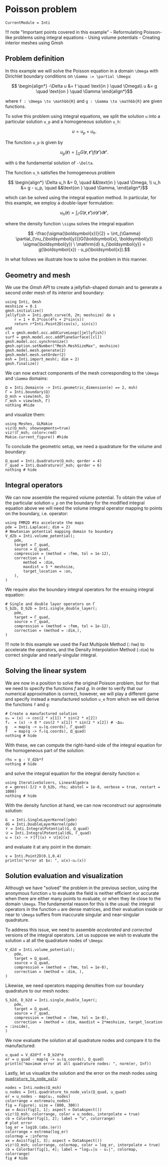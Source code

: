 # Poisson problem

```@meta
CurrentModule = Inti
```

!!! note "Important points covered in this example"
      - Reformulating Poisson-like problems using integral equations
      - Using volume potentials
      - Creating interior meshes using Gmsh

## Problem definition

In this example we will solve the Poisson equation in a domain ``\Omega`` with
Dirichlet boundary conditions on ``\Gamma := \partial \Omega``:

```math
  \begin{align*}
      -\Delta u &= f  \quad \text{in } \quad \Omega\\
      u &= g  \quad \text{on } \quad \Gamma
  \end{align*}
```

where ``f : \Omega \to \mathbb{R}`` and ``g : \Gamma \to \mathbb{R}`` are given
functions.

To solve this problem using integral equations, we split the solution ``u`` into
a particular solution ``u_p`` and a homogeneous solution ``u_h``:

```math
  u = u_p + u_h.
```

The function ``u_p`` is given by

```math
u_p(\boldsymbol{r}) = \int_{\Omega} G(\boldsymbol{r}, \boldsymbol{r'}) f(\boldsymbol{r'}) d\boldsymbol{r'}.
```

with ``G`` the fundamental solution of ``-\Delta``.

The function ``u_h`` satisfies the homogeneous problem

```math
  \begin{align*}
      \Delta u_h &= 0,  \quad &&\text{in } \quad \Omega, \\
      u_h &= g - u_p,  \quad &&\text{on }  \quad \Gamma,
  \end{align*}
```

which can be solved using the integral equation method. In particular, for this
example, we employ a double-layer formulation:

```math
u_h(\boldsymbol{r}) = \int_{\Gamma} G(\boldsymbol{r}, \boldsymbol{r'}) \sigma(\boldsymbol{r}') d\boldsymbol{r'},
```

where the density function ``\sigma`` solves the integral equation

```math
  -\frac{\sigma(\boldsymbol{x})}{2} + \int_{\Gamma} \partial_{\nu_{\boldsymbol{y}}}G(\boldsymbol{x}, \boldsymbol{y}) \sigma(\boldsymbol{y}) \ \mathrm{d} s_{\boldsymbol{y}} = g(\boldsymbol{x}) - u_p(\boldsymbol{x}).
```

In what follows we illustrate how to solve the problem in this manner.

## Geometry and mesh

We use the *Gmsh API* to create a jellyfish-shaped domain and to generate a
second order mesh of its interior and boundary:

```@example poisson
using Inti, Gmsh
meshsize = 0.1
gmsh.initialize()
jellyfish = Inti.gmsh_curve(0, 2π; meshsize) do s
    r = 1 + 0.3*cos(4*s + 2*sin(s))
    return r*Inti.Point2D(cos(s), sin(s))
end
cl = gmsh.model.occ.addCurveLoop([jellyfish])
surf = gmsh.model.occ.addPlaneSurface([cl])
gmsh.model.occ.synchronize()
gmsh.option.setNumber("Mesh.MeshSizeMax", meshsize)
gmsh.model.mesh.generate(2)
gmsh.model.mesh.setOrder(2)
msh = Inti.import_mesh(; dim = 2)
gmsh.finalize()
```

We can now extract components of the mesh corresponding to the ``\Omega`` and
``\Gamma`` domains:

```@example poisson
Ω = Inti.Domain(e -> Inti.geometric_dimension(e) == 2, msh)
Γ = Inti.boundary(Ω)
Ω_msh = view(msh, Ω)
Γ_msh = view(msh, Γ)
nothing #hide
```

and visualize them:

```@example poisson
using Meshes, GLMakie
viz(Ω_msh; showsegments=true)
viz!(Γ_msh; color=:red)
Makie.current_figure() #hide
```

To conclude the geometric setup, we need a quadrature for the volume and
boundary:

```@example poisson
Ω_quad = Inti.Quadrature(Ω_msh; qorder = 4)
Γ_quad = Inti.Quadrature(Γ_msh; qorder = 6)
nothing # hide
```

## Integral operators

We can now assemble the required volume potential. To obtain the value of the particular solution
``u_p`` on the boundary for the modified integral equation above we will need the volume integral
operator mapping to points on the boundary, i.e. operator:

```@example poisson
using FMM2D #to accelerate the maps
pde = Inti.Laplace(; dim = 2)
# Newtonian potential mapping domain to boundary
V_d2b = Inti.volume_potential(;
    pde,
    target = Γ_quad,
    source = Ω_quad,
    compression = (method = :fmm, tol = 1e-12),
    correction = (
        method = :dim,
        maxdist = 5 * meshsize,
        target_location = :on,
    ),
)
```

We require also the boundary integral operators for the ensuing integral
equation:

```@example poisson
# Single and double layer operators on Γ
S_b2b, D_b2b = Inti.single_double_layer(;
    pde,
    target = Γ_quad,
    source = Γ_quad,
    compression = (method = :fmm, tol = 1e-12),
    correction = (method = :dim,),
)
```

!!! note
    In this example we used the Fast Multipole Method (`:fmm`) to accelerate the
    operators, and the Density Interpolation Method (`:dim`) to correct singular
    and nearly-singular integral.

## Solving the linear system

We are now in a position to solve the original Poisson problem, but for that we
need to specify the functions $f$ and $g$. In order to verify that our numerical
approximation is correct, however, we will play a different game and specify
instead a manufactured solution ``u_e`` from which we will derive the functions
``f`` and ``g``:

```@example poisson
# Create a manufactured solution
uₑ = (x) -> cos(2 * x[1]) * sin(2 * x[2])
fₑ  = (x) -> 8 * cos(2 * x[1]) * sin(2 * x[2]) # -Δuₑ
g   = map(q -> uₑ(q.coords), Γ_quad)
f   = map(q -> fₑ(q.coords), Ω_quad)
nothing # hide
```

With these, we can compute the right-hand-side of the integral equation for the
homogeneous part of the solution:

```@example poisson
rhs = g - V_d2b*f
nothing # hide
```

and solve the integral equation for the integral density function ``σ``:

```@example poisson
using IterativeSolvers, LinearAlgebra
σ = gmres(-I/2 + D_b2b, rhs; abstol = 1e-8, verbose = true, restart = 1000)
nothing # hide
```

With the density function at hand, we can now reconstruct our approximate solution:

```@example poisson
G  = Inti.SingleLayerKernel(pde)
dG = Inti.DoubleLayerKernel(pde)
𝒱 = Inti.IntegralPotential(G, Ω_quad)
𝒟 = Inti.IntegralPotential(dG, Γ_quad)
u = (x) -> 𝒱[f](x) + 𝒟[σ](x)
```

and evaluate it at any point in the domain:

```@example poisson
x = Inti.Point2D(0.1,0.4)
println("error at $x: ", u(x)-uₑ(x))
```

## Solution evaluation and visualization

Although we have "solved" the problem in the previous section, using the
anonymous function `u` to evaluate the field is neither efficient nor accurate
when there are either many points to evaluate, or when they lie close to the
domain ``\Omega``. The fundamental reason for this is the usual: the integral
operators in the function `u` are dense matrices, and their evaluation inside
or near to ``\Omega`` suffers from inaccurate singular and near-singular
quadrature.

To address this issue, we need to assemble *accelerated* and *corrected*
versions of the integral operators. Let us suppose we wish to evaluate the
solution ``u`` at all the quadrature nodes of ``\Omega``:

```@example poisson
V_d2d = Inti.volume_potential(;
    pde,
    target = Ω_quad,
    source = Ω_quad,
    compression = (method = :fmm, tol = 1e-8),
    correction = (method = :dim, ),
)
```

Likewise, we need operators mapping densities from our boundary quadrature to
our mesh nodes:

```@example poisson
S_b2d, D_b2d = Inti.single_double_layer(;
    pde,
    target = Ω_quad,
    source = Γ_quad,
    compression = (method = :fmm, tol = 1e-8),
    correction = (method = :dim, maxdist = 2*meshsize, target_location = :inside),
)
```

We now evaluate the solution at all quadrature nodes and compare it to the
manufactured:

```@example poisson
u_quad = V_d2d*f + D_b2d*σ
er = u_quad - map(q -> uₑ(q.coords), Ω_quad)
println("maximum error at all quadrature nodes: ", norm(er, Inf))
```

Lastly, let us visualize the solution and the error on the mesh nodes using [`quadrature_to_node_vals`](@ref):

```@example poisson
nodes = Inti.nodes(Ω_msh)
u_nodes = Inti.quadrature_to_node_vals(Ω_quad, u_quad)
er = u_nodes - map(uₑ, nodes)
colorrange = extrema(u_nodes)
fig = Figure(; size = (800, 300))
ax = Axis(fig[1, 1]; aspect = DataAspect())
viz!(Ω_msh; colorrange, color = u_nodes, interpolate = true)
cb = Colorbar(fig[1, 2]; label = "u", colorrange)
# plot error
log_er = log10.(abs.(er))
colorrange = extrema(log_er)
colormap = :inferno
ax = Axis(fig[1, 3]; aspect = DataAspect())
viz!(Ω_msh; colorrange, colormap, color = log_er, interpolate = true)
cb = Colorbar(fig[1, 4]; label = "log₁₀|u - uₑ|", colormap, colorrange)
fig # hide
```
